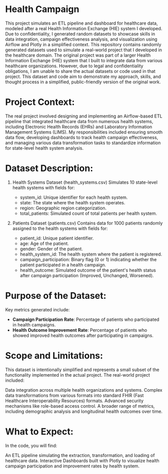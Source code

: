 # Health Campaign
This project simulates an ETL pipeline and dashboard for healthcare data, modeled after a real Health Information Exchange (HIE) system I developed. Due to confidentiality, I generated random datasets to showcase skills in data integration, campaign effectiveness analysis, and visualization using Airflow and Plotly in a simplified context.
This repository contains randomly generated datasets used to simulate a real-world project that I developed in the healthcare domain. The original project was part of a larger Health Information Exchange (HIE) system that I built to integrate data from various healthcare organizations. However, due to legal and confidentiality obligations, I am unable to share the actual datasets or code used in that project. This dataset and code aim to demonstrate my approach, skills, and thought process in a simplified, public-friendly version of the original work.

# Project Context:
The real project involved designing and implementing an Airflow-based ETL pipeline that integrated healthcare data from numerous health systems, including Electronic Health Records (EHRs) and Laboratory Information Management Systems (LIMS). My responsibilities included ensuring smooth data flow, developing dashboards to track health campaign effectiveness, and managing various data transformation tasks to standardize information for state-level health system analysis.

# Dataset Description:
1. Health Systems Dataset (health_systems.csv)
  Simulates 10 state-level health systems with fields for:
    - system_id: Unique identifier for each health system.
    - state: The state where the health system operates.
    - region: Geographic region categorization.
    - total_patients: Simulated count of total patients per health system.

2. Patients Dataset (patients.csv)
  Contains data for 1000 patients randomly assigned to the health systems with fields for:
    - patient_id: Unique patient identifier.
    - age: Age of the patient.
    - gender: Gender of the patient.
    - health_system_id: The health system where the patient is registered.
    - campaign_participation: Binary flag (0 or 1) indicating whether the patient participated in a health campaign.
    - health_outcome: Simulated outcome of the patient's health status after campaign participation (Improved, Unchanged, Worsened).

# Purpose of the Dataset:
Key metrics generated include:
- **Campaign Participation Rate**: Percentage of patients who participated in health campaigns.
- **Health Outcome Improvement Rate**: Percentage of patients who showed improved health outcomes after participating in campaigns.
 
# Scope and Limitations:
This dataset is intentionally simplified and represents a small subset of the functionality implemented in the actual project. The real-world project included:

Data integration across multiple health organizations and systems.
Complex data transformations from various formats into standard FHIR (Fast Healthcare Interoperability Resources) formats.
Advanced security mechanisms like role-based access control.
A broader range of metrics, including demographic analysis and longitudinal health outcomes over time.

# What to Expect:
In the code, you will find:

An ETL pipeline simulating the extraction, transformation, and loading of healthcare data.
Interactive Dashboards built with Plotly to visualize health campaign participation and improvement rates by health system.
